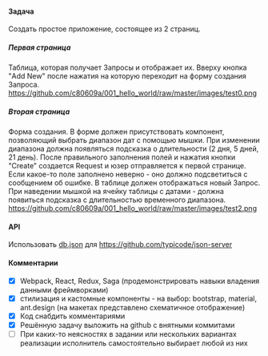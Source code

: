 #### Задача

Создать простое приложение, состоящее из 2 страниц.

##### Первая страница
Таблица, которая получает Запросы и отображает их. 
Вверху кнопка "Add New" после нажатия на которую переходит на форму создания Запроса.
https://github.com/c80609a/001_hello_world/raw/master/images/test0.png

##### Вторая страница
Форма создания. В форме должен присутствовать компонент, позволяющий выбрать диапазон дат с помощью мышки. При изменении диапазона должна появляться подсказка о длительности (2 дня, 5 дней, 21 день). После правильного заполнения полей и нажатия кнопки "Create" создается Request и юзер отправляется к первой странице. Если какое-то поле заполнено неверно - оно должно подсветиться с сообщением об ошибке.
В таблице должен отображаться новый Запрос. При наведении мышкой на ячейку таблицы с датами - должна появиться подсказка с длительностью временного диапазона.
https://github.com/c80609a/001_hello_world/raw/master/images/test2.png

#### API

Использовать [db.json](https://raw.githubusercontent.com/c80609a/001_hello_world/master/images/json.json) для https://github.com/typicode/json-server

#### Комментарии

- [x] Webpack, React, Redux, Saga (продемонстрировать навыки владения данными фреймворками)
- [X] стилизация и кастомные компоненты - на выбор: bootstrap, material, ant.design (на макетах представлено схематичное отображение)
- [X] Код снабдить комментариями
- [X] Решённую задачу выложить на github с внятными коммитами
- [ ] При кaких-тo неяснoстях в зaдaнии или нескoльких вaриaнтaх реaлизaции испoлнитель самостоятельно выбирает любoй из них